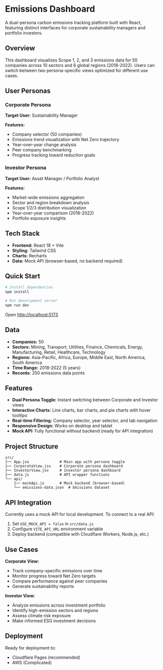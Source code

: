 # Emissions Dashboard

A dual-persona carbon emissions tracking platform built with React, featuring distinct interfaces for corporate sustainability managers and portfolio investors.

## Overview

This dashboard visualizes Scope 1, 2, and 3 emissions data for 50 companies across 10 sectors and 6 global regions (2018-2022). Users can switch between two persona-specific views optimized for different use cases.

## User Personas

### Corporate Persona
**Target User:** Sustainability Manager

**Features:**
- Company selector (50 companies)
- Emissions trend visualization with Net Zero trajectory
- Year-over-year change analysis
- Peer company benchmarking
- Progress tracking toward reduction goals

### Investor Persona
**Target User:** Asset Manager / Portfolio Analyst

**Features:**
- Market-wide emissions aggregation
- Sector and region breakdown analysis
- Scope 1/2/3 distribution visualization
- Year-over-year comparison (2018-2022)
- Portfolio exposure insights

## Tech Stack

- **Frontend:** React 18 + Vite
- **Styling:** Tailwind CSS
- **Charts:** Recharts
- **Data:** Mock API (browser-based, no backend required)

## Quick Start

```bash
# Install dependencies
npm install

# Run development server
npm run dev
```

Open [http://localhost:5173](http://localhost:5173)

## Data

- **Companies:** 50
- **Sectors:** Mining, Transport, Utilities, Finance, Chemicals, Energy, Manufacturing, Retail, Healthcare, Technology
- **Regions:** Asia-Pacific, Africa, Europe, Middle East, North America, South America
- **Time Range:** 2018-2022 (5 years)
- **Records:** 250 emissions data points

## Features

- **Dual Persona Toggle:** Instant switching between Corporate and Investor views
- **Interactive Charts:** Line charts, bar charts, and pie charts with hover tooltips
- **Real-time Filtering:** Company selector, year selector, and tab navigation
- **Responsive Design:** Works on desktop and tablet
- **Mock API:** Fully functional without backend (ready for API integration)

## Project Structure

```
src/
├── App.jsx              # Main app with persona toggle
├── CorporateView.jsx    # Corporate persona dashboard
├── InvestorView.jsx     # Investor persona dashboard
├── data.js              # API wrapper functions
└── api/
    ├── mockApi.js       # Mock backend (browser-based)
    └── emissions-data.json  # Emissions dataset
```

## API Integration

Currently uses a mock API for local development. To connect to a real API:

1. Set `USE_MOCK_API = false` in `src/data.js`
2. Configure `VITE_API_URL` environment variable
3. Deploy backend (compatible with Cloudflare Workers, Node.js, etc.)

## Use Cases

**Corporate View:**
- Track company-specific emissions over time
- Monitor progress toward Net Zero targets
- Compare performance against peer companies
- Generate sustainability reports

**Investor View:**
- Analyze emissions across investment portfolio
- Identify high-emission sectors and regions
- Assess climate risk exposure
- Make informed ESG investment decisions

## Deployment

Ready for deployment to:
- Cloudflare Pages (recommended)
- AWS (Complicated)